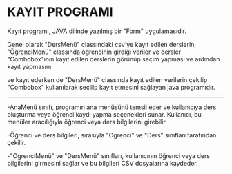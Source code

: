 # KAYIT PROGRAMI

Kayıt programı, JAVA dilinde yazılmış bir "Form" uygulamasıdır.

Genel olarak "DersMenü" classındaki csv'ye kayıt edilen derslerin, "ÖğrenciMenü" classında öğrencinin girdiği veriler ve dersler "Combobox"ının kayıt edilen derslerin görünüp seçim yapması ve ardından kayıt yapmasını 

ve kayıt ederken de "DersMenü" classında kayıt edilen verilerin çekilip "Combobox" kullanılarak seçilip kayıt etmesini sağlayan java programıdır. 

----------------
-AnaMenü sınıfı, programın ana menüsünü temsil eder ve kullanıcıya ders oluşturma veya öğrenci kaydı yapma seçenekleri sunar. Kullanıcı, bu menüler aracılığıyla öğrenci veya ders bilgilerini girebilir. 

-Öğrenci ve ders bilgileri, sırasıyla "Ogrenci" ve "Ders" sınıfları tarafından çekilir.

-"OgrenciMenü" ve "DersMenü" sınıfları, kullanıcının öğrenci veya ders bilgilerini girmesini sağlar ve bu bilgileri CSV dosyalarına kaydeder. 
